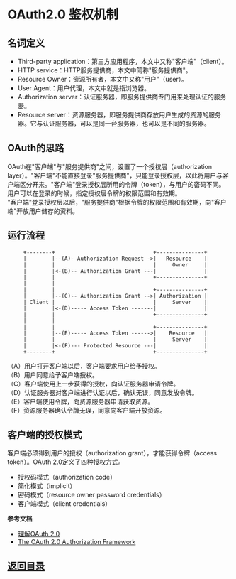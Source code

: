 # OAuth2.0 鉴权机制
## 名词定义
* Third-party application：第三方应用程序，本文中又称"客户端"（client）。
* HTTP service：HTTP服务提供商，本文中简称"服务提供商"。
* Resource Owner：资源所有者，本文中又称"用户"（user）。
* User Agent：用户代理，本文中就是指浏览器。
* Authorization server：认证服务器，即服务提供商专门用来处理认证的服务器。
* Resource server：资源服务器，即服务提供商存放用户生成的资源的服务器。它与认证服务器，可以是同一台服务器，也可以是不同的服务器。

## OAuth的思路
OAuth在"客户端"与"服务提供商"之间，设置了一个授权层（authorization layer）。"客户端"不能直接登录"服务提供商"，只能登录授权层，以此将用户与客户端区分开来。"客户端"登录授权层所用的令牌（token），与用户的密码不同。用户可以在登录的时候，指定授权层令牌的权限范围和有效期。  
"客户端"登录授权层以后，"服务提供商"根据令牌的权限范围和有效期，向"客户端"开放用户储存的资料。  

## 运行流程
```
     +--------+                               +---------------+
     |        |--(A)- Authorization Request ->|   Resource    |
     |        |                               |     Owner     |
     |        |<-(B)-- Authorization Grant ---|               |
     |        |                               +---------------+
     |        |
     |        |                               +---------------+
     |        |--(C)-- Authorization Grant -->| Authorization |
     | Client |                               |     Server    |
     |        |<-(D)----- Access Token -------|               |
     |        |                               +---------------+
     |        |
     |        |                               +---------------+
     |        |--(E)----- Access Token ------>|    Resource   |
     |        |                               |     Server    |
     |        |<-(F)--- Protected Resource ---|               |
     +--------+                               +---------------+

```  
（A）用户打开客户端以后，客户端要求用户给予授权。  
（B）用户同意给予客户端授权。  
（C）客户端使用上一步获得的授权，向认证服务器申请令牌。  
（D）认证服务器对客户端进行认证以后，确认无误，同意发放令牌。  
（E）客户端使用令牌，向资源服务器申请获取资源。  
（F）资源服务器确认令牌无误，同意向客户端开放资源。  

## 客户端的授权模式
客户端必须得到用户的授权（authorization grant），才能获得令牌（access token）。OAuth 2.0定义了四种授权方式。  
* 授权码模式（authorization code）
* 简化模式（implicit）
* 密码模式（resource owner password credentials）
* 客户端模式（client credentials）


__参考文档__  
* [理解OAuth 2.0](http://www.ruanyifeng.com/blog/2014/05/oauth_2_0.html)
* [The OAuth 2.0 Authorization Framework](http://www.rfcreader.com/#rfc6749)

## [返回目录](https://github.com/MulticsYin/MulticsDevOps/blob/master/README.md#微服务---micro-service)
